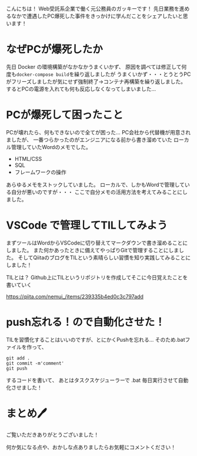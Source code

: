 こんにちは！
Web受託系企業で働く元公務員のガッキーです！
先日業務を進めるなかで遭遇したPC爆死した事件をきっかけに学んだことをシェアしたいと思います！


# なぜPCが爆死したか

先日 Docker の環境構築がなかなかうまくいかず、
原因を調べては修正して何度も`docker-compose build`を繰り返しましたが
うまくいかず・・・とうとうPCがフリーズしましたが気にせず強制終了->コンテナ再構築を繰り返しました。
するとPCの電源を入れても何も反応しなくなってしまいました…


# PCが爆死して困ったこと

PCが壊れたら、何もできないので全てが困った…
PC会社から代替機が用意されましたが、
一番つらかったのがエンジニアになる前から書き溜めていた
ローカル管理していたWordのメモでした。

-   HTML/CSS
-   SQL
-   フレームワークの操作

あらゆるメモをストックしていました。
ローカルで、しかもWordで管理している自分が悪いのですが・・・
ここで自分メモの活用方法を考えてみることにしました。


# VSCode で管理してTILしてみよう

まずツールはWordからVSCodeに切り替えてマークダウンで書き溜めることにしました。
また何かあったときに備えてやっぱりGitで管理することにしました。
そしてQiitaのブログをTILという素晴らしい習慣を知り実践してみることにしました！

TILとは？
Github上にTILというリポジトリを作成してそこに今日覚えたことを書いていく


https://qiita.com/nemui_/items/239335b4ed0c3c797add

# push忘れる！ので自動化させた！

TILを習慣化することはいいのですが、とにかくPushを忘れる…
そのため.batファイルを作って、

```
git add .
git commit -m'comment'
git push
```
するコードを書いて、
あとはタスクスケジューラーで .bat 毎日実行させて自動化させました！

# まとめ🖊️

ご覧いただきありがとうございました！

何か気になる点や、おかしな点ありましたらお気軽にコメントください！
